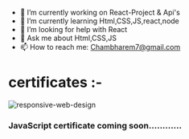 






- 🔭 I’m currently working on React-Project & Api's
- 🌱 I’m currently learning Html,CSS,JS,react,node
- 🤔 I’m looking for help with React
- 💬 Ask me about Html,CSS,JS
- 📫 How to reach me: Chambharem7@gmail.com

# certificates :-
![responsive-web-design](https://user-images.githubusercontent.com/28594629/103065573-ee6a5600-45dc-11eb-8488-6e02251b6b7e.png)

### JavaScript certificate coming soon............





